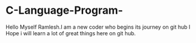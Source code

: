 # C-Language-Program-
Hello Myself Ramlesh.I am a new coder who begins its journey on git hub
 I Hope i will learn a lot of great things here on git hub.
